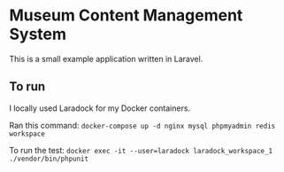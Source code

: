 # Museum Content Management System

This is a small example application written in Laravel.

## To run
I locally used Laradock for my Docker containers.

Ran this command:
`docker-compose up -d nginx mysql phpmyadmin redis workspace`

To run the test: `docker exec -it --user=laradock laradock_workspace_1 ./vendor/bin/phpunit`